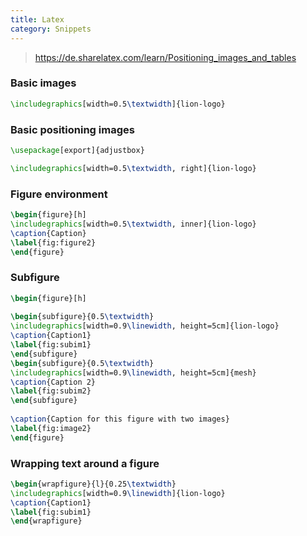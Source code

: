 ```yaml
---
title: Latex
category: Snippets
---
```


> https://de.sharelatex.com/learn/Positioning_images_and_tables

### Basic images

```tex
\includegraphics[width=0.5\textwidth]{lion-logo}
```

### Basic positioning images

```tex
\usepackage[export]{adjustbox}

\includegraphics[width=0.5\textwidth, right]{lion-logo}
```

### Figure environment

```tex
\begin{figure}[h]
\includegraphics[width=0.5\textwidth, inner]{lion-logo}
\caption{Caption}
\label{fig:figure2}
\end{figure}
```

### Subfigure

```tex
\begin{figure}[h]
 
\begin{subfigure}{0.5\textwidth}
\includegraphics[width=0.9\linewidth, height=5cm]{lion-logo} 
\caption{Caption1}
\label{fig:subim1}
\end{subfigure}
\begin{subfigure}{0.5\textwidth}
\includegraphics[width=0.9\linewidth, height=5cm]{mesh}
\caption{Caption 2}
\label{fig:subim2}
\end{subfigure}
 
\caption{Caption for this figure with two images}
\label{fig:image2}
\end{figure}
```

### Wrapping text around a figure

```tex
\begin{wrapfigure}{l}{0.25\textwidth}
\includegraphics[width=0.9\linewidth]{lion-logo} 
\caption{Caption1}
\label{fig:subim1}
\end{wrapfigure}
```